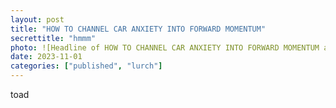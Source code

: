 ```yaml
---
layout: post
title: "HOW TO CHANNEL CAR ANXIETY INTO FORWARD MOMENTUM"
secrettitle: "hmmm"
photo: ![Headline of HOW TO CHANNEL CAR ANXIETY INTO FORWARD MOMENTUM as seen in Lurch Zine.](/assets/img/forward_momentum_headline.png)
date: 2023-11-01
categories: ["published", "lurch"]
---
```


<!--- --->
toad